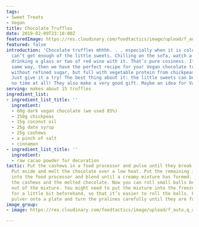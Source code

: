 ```yaml
---
tags:
- Sweet Treats
- Vegan
title: Chocolate Truffles
date: 2019-02-09T23:10:00Z
featuredImage: https://res.cloudinary.com/foodtactics/image/upload/f_auto,q_auto,w_auto,dpr_auto,c_scale/v1576851509/vegan-chocolate-truffles-glass-side-view_np0tn2.jpg
featured: false
introduction: 'Chocolate truffles mhhhh. . . especially when it is cold outside, we
  can’t get enough of the little sweets. Chilling on the sofa, watch a film and maybe
  drinking a glass or two of red wine with it. That’s pure cosiness. If you feel the
  same way, then we have the perfect recipe for you! Vegan chocolate truffles, made
  without refined sugar, but full with vegetable protein from chickpeas. Sounds weird?
  Just give it a try! The best thing about it: the little sweets can be prepared in
  no time at all! They also make a very good gift. Maybe an idea for Valentine’s Day?'
serving: makes about 15 truffles
ingredient_list:
- ingredient_list_title: ''
  ingredient:
  - 60g dark vegan chocolate (we used 85%)
  - 150g chickpeas
  - 15g coconut oil
  - 25g date syrup
  - 25g cashews
  - a pinch of salt
  - cinnamon
- ingredient_list_title: ''
  ingredient:
  - raw cacao powder for decoration
tactic: Put the cashews in a food processor and pulse until they break down a little.
  Put aside and melt the chocolate over a low heat. Put the remaining ingredients
  into the food processor and blend until a creamy mixture has formed. Then fold in
  the cashews and the melted chocolate. Now you can roll small balls between palms
  out of the mixture. You might need to put the mixture into the freezer or fridge
  for a little bit beforehand, so that it’s easier to roll the balls. Put some cacao
  pulver onto a plate and turn the pralines carefully until they are fully covered.
image_group:
- image: https://res.cloudinary.com/foodtactics/image/upload/f_auto,q_auto,w_auto,dpr_auto,c_scale/v1576851541/vegan-chocolate-truffles-glass-bowl-top-view_nobawt.jpg

---
```

